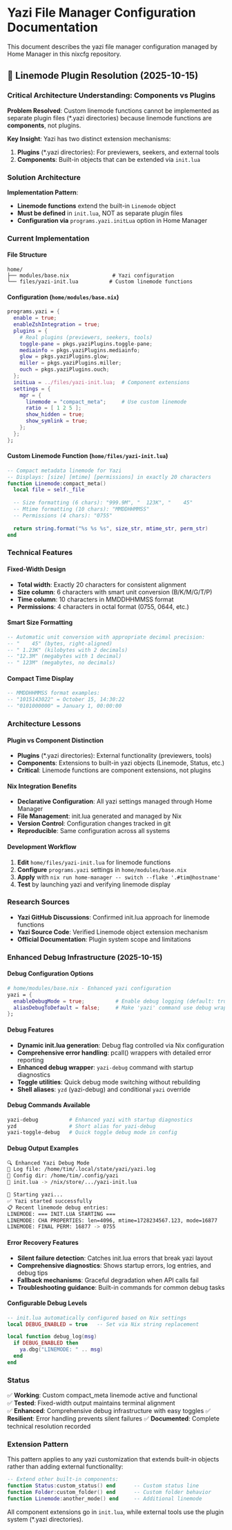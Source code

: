 # Yazi File Manager Configuration Documentation

This document describes the yazi file manager configuration managed by Home Manager in this nixcfg repository.

## 🔧 Linemode Plugin Resolution (2025-10-15)

### Critical Architecture Understanding: Components vs Plugins

**Problem Resolved**: Custom linemode functions cannot be implemented as separate plugin files (*.yazi directories) because linemode functions are **components**, not plugins.

**Key Insight**: Yazi has two distinct extension mechanisms:
1. **Plugins** (*.yazi directories): For previewers, seekers, and external tools
2. **Components**: Built-in objects that can be extended via `init.lua`

### Solution Architecture

**Implementation Pattern**:
- **Linemode functions** extend the built-in `Linemode` object
- **Must be defined** in `init.lua`, NOT as separate plugin files
- **Configuration via** `programs.yazi.initLua` option in Home Manager

### Current Implementation

#### File Structure
```
home/
├── modules/base.nix              # Yazi configuration
└── files/yazi-init.lua          # Custom linemode functions
```

#### Configuration (`home/modules/base.nix`)
```nix
programs.yazi = {
  enable = true;
  enableZshIntegration = true;
  plugins = {
    # Real plugins (previewers, seekers, tools)
    toggle-pane = pkgs.yaziPlugins.toggle-pane;
    mediainfo = pkgs.yaziPlugins.mediainfo;
    glow = pkgs.yaziPlugins.glow;
    miller = pkgs.yaziPlugins.miller;
    ouch = pkgs.yaziPlugins.ouch;
  };
  initLua = ../files/yazi-init.lua;  # Component extensions
  settings = {
    mgr = {
      linemode = "compact_meta";     # Use custom linemode
      ratio = [ 1 2 5 ];
      show_hidden = true;
      show_symlink = true;
    };
  };
};
```

#### Custom Linemode Function (`home/files/yazi-init.lua`)
```lua
-- Compact metadata linemode for Yazi
-- Displays: [size] [mtime] [permissions] in exactly 20 characters
function Linemode:compact_meta()
  local file = self._file
  
  -- Size formatting (6 chars): "999.9M", "  123K", "    45"
  -- Mtime formatting (10 chars): "MMDDHHMMSS" 
  -- Permissions (4 chars): "0755"
  
  return string.format("%s %s %s", size_str, mtime_str, perm_str)
end
```

### Technical Features

#### Fixed-Width Design
- **Total width**: Exactly 20 characters for consistent alignment
- **Size column**: 6 characters with smart unit conversion (B/K/M/G/T/P)
- **Time column**: 10 characters in MMDDHHMMSS format
- **Permissions**: 4 characters in octal format (0755, 0644, etc.)

#### Smart Size Formatting
```lua
-- Automatic unit conversion with appropriate decimal precision:
-- "    45" (bytes, right-aligned)
-- " 1.23K" (kilobytes with 2 decimals)
-- "12.3M" (megabytes with 1 decimal)
-- " 123M" (megabytes, no decimals)
```

#### Compact Time Display
```lua
-- MMDDHHMMSS format examples:
-- "1015143022" = October 15, 14:30:22
-- "0101000000" = January 1, 00:00:00
```

### Architecture Lessons

#### Plugin vs Component Distinction
- **Plugins** (*.yazi directories): External functionality (previewers, tools)
- **Components**: Extensions to built-in yazi objects (Linemode, Status, etc.)
- **Critical**: Linemode functions are component extensions, not plugins

#### Nix Integration Benefits
- **Declarative Configuration**: All yazi settings managed through Home Manager
- **File Management**: init.lua generated and managed by Nix
- **Version Control**: Configuration changes tracked in git
- **Reproducible**: Same configuration across all systems

#### Development Workflow
1. **Edit** `home/files/yazi-init.lua` for linemode functions
2. **Configure** `programs.yazi` settings in `home/modules/base.nix`
3. **Apply** with `nix run home-manager -- switch --flake '.#tim@hostname'`
4. **Test** by launching yazi and verifying linemode display

### Research Sources
- **Yazi GitHub Discussions**: Confirmed init.lua approach for linemode functions
- **Yazi Source Code**: Verified Linemode object extension mechanism
- **Official Documentation**: Plugin system scope and limitations

### Enhanced Debug Infrastructure (2025-10-15)

#### Debug Configuration Options
```nix
# home/modules/base.nix - Enhanced yazi configuration
yazi = {
  enableDebugMode = true;          # Enable debug logging (default: true)
  aliasDebugToDefault = false;     # Make 'yazi' command use debug wrapper (default: false)
};
```

#### Debug Features
- **Dynamic init.lua generation**: Debug flag controlled via Nix configuration
- **Comprehensive error handling**: pcall() wrappers with detailed error reporting  
- **Enhanced debug wrapper**: `yazi-debug` command with startup diagnostics
- **Toggle utilities**: Quick debug mode switching without rebuilding
- **Shell aliases**: `yzd` (yazi-debug) and conditional `yazi` override

#### Debug Commands Available
```bash
yazi-debug          # Enhanced yazi with startup diagnostics
yzd                 # Short alias for yazi-debug
yazi-toggle-debug   # Quick toggle debug mode in config
```

#### Debug Output Examples
```bash
🔍 Enhanced Yazi Debug Mode
📁 Log file: /home/tim/.local/state/yazi/yazi.log
📂 Config dir: /home/tim/.config/yazi
🔗 init.lua -> /nix/store/.../yazi-init.lua

🚀 Starting yazi...
✅ Yazi started successfully
📋 Recent linemode debug entries:
LINEMODE: === INIT.LUA STARTING ===
LINEMODE: CHA PROPERTIES: len=4096, mtime=1728234567.123, mode=16877
LINEMODE: FINAL PERM: 16877 -> 0755
```

#### Error Recovery Features
- **Silent failure detection**: Catches init.lua errors that break yazi layout
- **Comprehensive diagnostics**: Shows startup errors, log entries, and debug tips
- **Fallback mechanisms**: Graceful degradation when API calls fail
- **Troubleshooting guidance**: Built-in commands for common debug tasks

#### Configurable Debug Levels
```lua
-- init.lua automatically configured based on Nix settings
local DEBUG_ENABLED = true   -- Set via Nix string replacement

local function debug_log(msg)
  if DEBUG_ENABLED then
    ya.dbg("LINEMODE: " .. msg)
  end
end
```

### Status
✅ **Working**: Custom compact_meta linemode active and functional  
✅ **Tested**: Fixed-width output maintains terminal alignment  
✅ **Enhanced**: Comprehensive debug infrastructure with easy toggles
✅ **Resilient**: Error handling prevents silent failures
✅ **Documented**: Complete technical resolution recorded

### Extension Pattern
This pattern applies to any yazi customization that extends built-in objects rather than adding external functionality:

```lua
-- Extend other built-in components:
function Status:custom_status() end      -- Custom status line
function Folder:custom_folder() end      -- Custom folder behavior
function Linemode:another_mode() end     -- Additional linemode
```

All component extensions go in `init.lua`, while external tools use the plugin system (*.yazi directories).